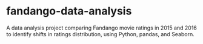 # fandango-data-analysis
A data analysis project comparing Fandango movie ratings in 2015 and 2016 to identify shifts in ratings distribution, using Python, pandas, and Seaborn.
